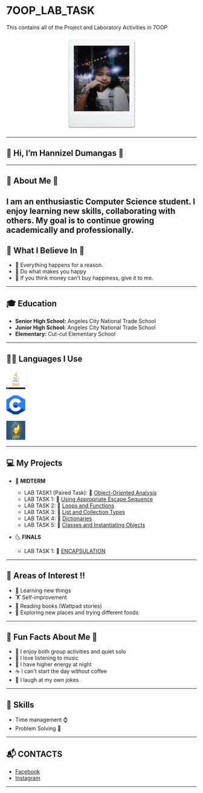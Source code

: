 # 7OOP_LAB_TASK
This contains all of the Project and Laboratory Activities in 7OOP

<p align="center">
  <img Src = "https://github.com/lezinnahdumangas-del/7OOP_LAB_TASK/blob/ca755dc8a785e9cec5bfb69808334abbc93ff10f/images/Messenger_creation_224F520D-88C4-4B14-BB4F-F762E5BAC568.jpeg"
  width="190" height="250" />
</p>

---


## 🥀 Hi, I’m Hannizel Dumangas 🥀

---

## 🎀 About Me 🎀 
I am an enthusiastic Computer Science student. I enjoy learning new skills, collaborating with others. My goal is to continue growing academically and professionally.
---

## 🌹 What I Believe In 🌹
- 🌱 Everything happens for a reason.
- 🎾 Do what makes you happy 
- 🤑 If you think money can't buy happiness, give it to me.

---

## 🎓 Education  
- **Senior High School:** Angeles City National Trade School  
- **Junior High School:** Angeles City National Trade School  
- **Elementary:** Cut-cut Elementary School 

---

## 👩‍💻 Languages I Use  
<p align="left side">
  <img Src = "https://github.com/lezinnahdumangas-del/7OOP_LAB_TASK/blob/ca755dc8a785e9cec5bfb69808334abbc93ff10f/images/download.png"
  width="50" height="50" />
  <p align="left side">
  <img Src = "https://github.com/lezinnahdumangas-del/7OOP_LAB_TASK/blob/ca755dc8a785e9cec5bfb69808334abbc93ff10f/images/download.jpeg"
  width="50" height="50" />
  <p align="left side">
  <img Src = "https://github.com/lezinnahdumangas-del/7OOP_LAB_TASK/blob/ca755dc8a785e9cec5bfb69808334abbc93ff10f/images/download (1).jpeg"
  width="50" height="50" />
</p>

---

## 💻 My Projects  
- :first_quarter_moon_with_face: **MIDTERM**  
  - LAB TASK1 (Paired Task): 📂 [Object-Oriented Analysis](https://sg.docworkspace.com/d/sIGbF4v2GAoSO58cG)
  - LAB TASK 1: 📂 [Using Appropriate Escape Sequence](https://sg.docworkspace.com/d/sIJjF4v2GAr2P58cG)
  - LAB TASK 2: 📂 [Loops and Functions](https://sg.docworkspace.com/d/sIJjF4v2GAr2P58cG)
  - LAB TASK 3: 📂 [List and Collection Types](https://sg.docworkspace.com/d/sIELF4v2GAqmR58cG)
  - LAB TASK 4: 📂 [Dictionaries](https://sg.docworkspace.com/d/sIK3F4v2GAr6U58cG)
  - LAB TASK 5: 📂 [Classes and Instantiating Objects](https://sg.docworkspace.com/d/sIDzF4v2GAsWV58cG)
  
- :last_quarter_moon_with_face: **FINALS**
  - LAB TASK 1: 📂 [ENCAPSULATION](https://sg.docworkspace.com/d/sIKHF4v2GAu2X58cG)

---

## 🎯 Areas of Interest ‼️
- 🧮 Learning new things  
- 🏋️ Self-improvement  
- :closed_book: Reading books (Wattpad stories)
- 🦞 Exploring new places and trying different foods 
---

## :maple_leaf: Fun Facts About Me :maple_leaf:
- 🎎 I enjoy both group activities and quiet solo 
- 🎸 I love listening to music  
- 🌃 I have higher energy at night
- ☕ I can't start the day without coffee
- 🤡 I laugh at my own jokes 

---

## 📌 Skills   
- Time management ⌚ 
- Problem Solving 🧮
  
---
## 📬 CONTACTS  
- [Facebook](https://www.facebook.com/honey.dmgs?mibextid=ZbWKwL)  
- [Instagram](https://www.instagram.com/ha_yahhh12?igsh=OTlzY283aGQ0dTFw)

---
